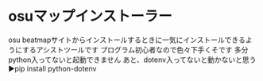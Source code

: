 # osuマップインストーラー
osu beatmapサイトからインストールするときに一気にインストールできるようにするアシストツールです
プログラム初心者なので色々下手くそです
多分python入ってないと起動できません
あと、dotenv入ってないと動かないと思う
▶pip install python-dotenv